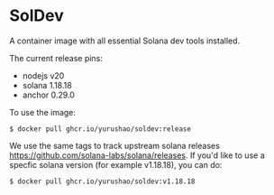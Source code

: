 # SolDev

A container image with all essential Solana dev tools installed.

The current release pins:

- nodejs v20
- solana 1.18.18
- anchor 0.29.0

To use the image:

```
$ docker pull ghcr.io/yurushao/soldev:release
```

We use the same tags to track upstream solana releases https://github.com/solana-labs/solana/releases. If you'd like to use a specfic solana version (for example v1.18.18), you can do:

```
$ docker pull ghcr.io/yurushao/soldev:v1.18.18
```
